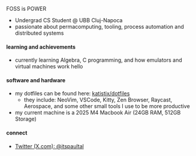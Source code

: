 FOSS is POWER


- Undergrad CS Student @ UBB Cluj-Napoca
- passionate about permacomputing, tooling, process automation and distributed systems

#### learning and achievements
- currently learning Algebra, C programming, and how emulators and virtual machines work
hello

#### software and hardware
- my dotfiles can be found here: [katistix/dotfiles](https://github.com/katistix/dotfiles)
    - they include: NeoVim, VSCode, Kitty, Zen Browser, Raycast, Aerospace, and some other small tools I use to be more productive
- my current machine is a 2025 M4 Macbook Air (24GB RAM, 512GB Storage)

#### connect
- [Twitter (X.com): @itspaultal](https://x.com/itspaultal)

